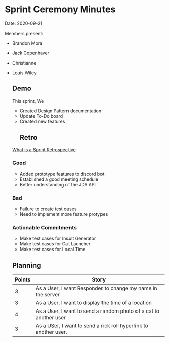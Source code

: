 # Sprint Ceremony Minutes
  
Date: 2020-09-21

Members present:

* Brandon Mora
* Jack Copenhaver
* Christianne 
* Louis Wiley

  
  ## Demo
  
  This sprint, We
  
  * Created Design Pattern documentation
  * Update To-Do board
  * Created new features
    ## Retro
  
  [What is a Sprint Retrospective](https://www.scrum.org/resources/what-is-a-sprint-retrospective)
  
  ### Good
  
  * Added prototype features to discord bot
  * Established a good meeting schedule 
  * Better understanding of the JDA API 
  
  
  ### Bad
  * Failure to create test cases
  * Need to implement more feature protypes
  
  
  ### Actionable Commitments
 
  * Make test cases for Insult Generator
  * Make test cases for Cat Launcher
  * Make test cases for Local Time
  
  ## Planning
  
  Points | Story
  -------|--------
  3      | As a User, I want Responder to change my name in the server
  3      | As a User, I want to display the time of a location
  4      | As a User, I want to send a random photo of a cat to another user
  3      | As a USer, I want to send a rick roll hyperlink to another user. 
  
  
